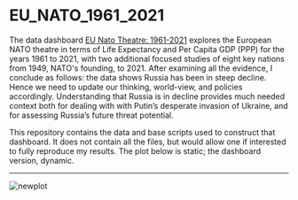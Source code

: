 # EU_NATO_1961_2021

The data dashboard [EU Nato Theatre: 1961-2021](https://rpubs.com/Thom_JH/EU_NATO_1961_2021) explores the European NATO theatre in terms of Life Expectancy and Per Capita GDP (PPP) for the years 1961 to 2021, with two additional focused studies of eight key nations from 1949, NATO's founding, to 2021. After examining all the evidence, I conclude as follows: the data shows Russia has been in steep decline. Hence we need to update our thinking, world-view, and policies accordingly. Understanding that Russia is in decline provides much needed context both for dealing with with Putin’s desperate invasion of Ukraine, and for assessing Russia’s future threat potential.

This repository contains the data and base scripts used to construct that dashboard. It does not contain all the files, but would allow one if interested to fully reproduce my results. The plot below is static; the dashboard version, dynamic.

<hr />

![newplot](https://user-images.githubusercontent.com/12042357/157183192-b1b11bf5-8b11-4616-b40b-c32711b00887.png)
